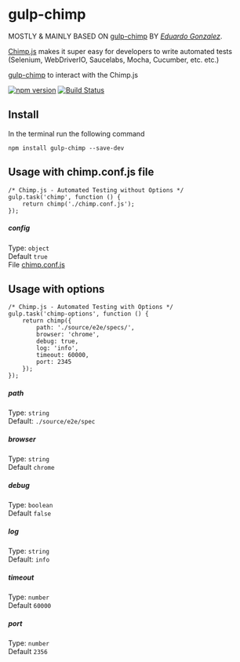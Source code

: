 # gulp-chimp

MOSTLY & MAINLY BASED ON [gulp-chimp](https://github.com/eduardogch/gulp-chimp/) BY *[Eduardo Gonzalez](https://github.com/eduardogch)*.


[Chimp.js](https://github.com/xolvio/chimp/) makes it super easy for developers to write automated tests (Selenium, WebDriverIO, Saucelabs, Mocha, Cucumber, etc. etc.)

[gulp-chimp](https://github.com/eduardogch/gulp-chimp/) to interact with the Chimp.js

[![npm version](https://badge.fury.io/js/gulp-chimp.svg)](https://badge.fury.io/js/gulp-chimp)
[![Build Status](https://travis-ci.org/eduardogch/gulp-chimp.svg?branch=master)](https://travis-ci.org/eduardogch/gulp-chimp)

## Install

In the terminal run the following command
```
npm install gulp-chimp --save-dev
```

## Usage with chimp.conf.js file

```
/* Chimp.js - Automated Testing without Options */
gulp.task('chimp', function () {
    return chimp('./chimp.conf.js');
});
```

##### config

Type: `object`<br>
Default `true`<br>
File  [chimp.conf.js](https://github.com/eduardogch/gulp-chimp/blob/master/chimp.conf.js)

## Usage with options

```
/* Chimp.js - Automated Testing with Options */
gulp.task('chimp-options', function () {
    return chimp({
        path: './source/e2e/specs/',
        browser: 'chrome',
        debug: true,
        log: 'info',
        timeout: 60000,
        port: 2345
    });
});
```

##### path

Type: `string`<br>
Default: `./source/e2e/spec`

##### browser

Type: `string`<br>
Default `chrome`

##### debug

Type: `boolean`<br>
Default `false`

##### log

Type: `string`<br>
Default: `info`

##### timeout

Type: `number`<br>
Default `60000`

##### port

Type: `number`<br>
Default `2356`
